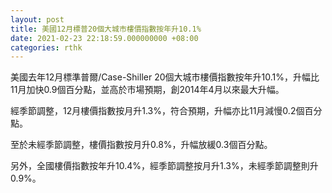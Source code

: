 ```yaml
---
layout: post
title: 美國12月標普20個大城市樓價指數按年升10.1%
date: 2021-02-23 22:18:59.000000000 +08:00
categories: rthk
---
```


美國去年12月標準普爾/Case-Shiller 20個大城市樓價指數按年升10.1%，升幅比11月加快0.9個百分點，並高於市場預期，創2014年4月以來最大升幅。

經季節調整，12月樓價指數按月升1.3%，符合預期，升幅亦比11月減慢0.2個百分點。

至於未經季節調整，樓價指數按月升0.8%，升幅放緩0.3個百分點。

另外，全國樓價指數按年升10.4%，經季節調整按月升1.3%，未經季節調整則升0.9%。
